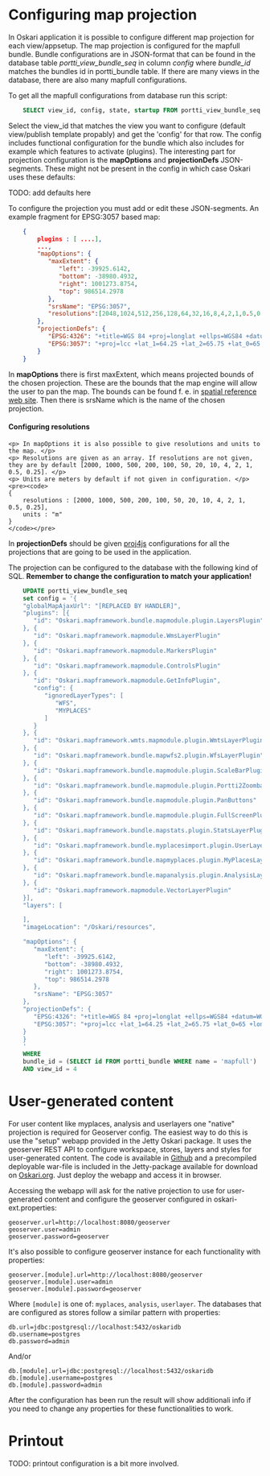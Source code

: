 # Configuring map projection

In Oskari application it is possible to configure different map projection for each view/appsetup. The map projection is configured for the mapfull bundle. Bundle configurations are in JSON-format that can be found in the database table *portti_view_bundle_seq* in column *config* where *bundle_id* matches the bundles id in portti_bundle table. If there are many views in the database, there are also many mapfull configurations. 

To get all the mapfull configurations from database run this script:

```sql
    SELECT view_id, config, state, startup FROM portti_view_bundle_seq where bundle_id IN (SELECT id FROM portti_bundle)
```
Select the view_id that matches the view you want to configure (default view/publish template propably) and get the 'config' for that row. The config includes functional configuration for the bundle which also includes for example which features to activate (plugins). The interesting part for projection configuration is the **mapOptions** and **projectionDefs** JSON-segments. These might not be present in the config in which case Oskari uses these defaults:

TODO: add defaults here

To configure the projection you must add or edit these JSON-segments. An example fragment for EPSG:3057 based map:

```json
    {  
        plugins : [ ....],
        ...,
        "mapOptions": {
           "maxExtent": {
              "left": -39925.6142,
              "bottom": -38980.4932,
              "right": 1001273.8754,
              "top": 986514.2978
           },
           "srsName": "EPSG:3057",
           "resolutions":[2048,1024,512,256,128,64,32,16,8,4,2,1,0.5,0.25]
        },
        "projectionDefs": {
           "EPSG:4326": "+title=WGS 84 +proj=longlat +ellps=WGS84 +datum=WGS84 +no_defs",
           "EPSG:3057": "+proj=lcc +lat_1=64.25 +lat_2=65.75 +lat_0=65 +lon_0=-19 +x_0=500000 +y_0=500000 +ellps=GRS80 +towgs84=0,0,0,0,0,0,0 +units=m +no_defs"
        }
    }
```

In **mapOptions** there is first maxExtent, which means projected bounds of the chosen projection. These are the bounds that the map engine will allow the user to pan the map. 
The bounds can be found f. e. in [spatial reference web site](http://spatialreference.org/ref/epsg/isn93-lambert-1993/).
Then there is srsName which is the name of the chosen projection.

<div class="bs-callout bs-callout-info">
    <h4>Configuring resolutions</h4>

    <p> In mapOptions it is also possible to give resolutions and units to the map. </p>
    <p> Resolutions are given as an array. If resolutions are not given, they are by default [2000, 1000, 500, 200, 100, 50, 20, 10, 4, 2, 1, 0.5, 0.25]. </p>
    <p> Units are meters by default if not given in configuration. </p>
    <pre><code>
    {
        resolutions : [2000, 1000, 500, 200, 100, 50, 20, 10, 4, 2, 1, 0.5, 0.25],
        units : "m"
    }
    </code></pre>
</div>

In **projectionDefs** should be given [proj4js](http://proj4js.org/) configurations for all the projections that are going to be used in the application.

The projection can be configured to the database with the following kind of SQL. **Remember to change the configuration to match your application!**

```sql
    UPDATE portti_view_bundle_seq
    set config = '{  
    "globalMapAjaxUrl": "[REPLACED BY HANDLER]",
    "plugins": [{
       "id": "Oskari.mapframework.bundle.mapmodule.plugin.LayersPlugin"
    }, {
       "id": "Oskari.mapframework.mapmodule.WmsLayerPlugin"
    }, {
       "id": "Oskari.mapframework.mapmodule.MarkersPlugin"
    }, {
       "id": "Oskari.mapframework.mapmodule.ControlsPlugin"
    }, {
       "id": "Oskari.mapframework.mapmodule.GetInfoPlugin",
       "config": {
          "ignoredLayerTypes": [
             "WFS",
             "MYPLACES"
          ]
       }
    }, {
       "id": "Oskari.mapframework.wmts.mapmodule.plugin.WmtsLayerPlugin"
    }, {
       "id": "Oskari.mapframework.bundle.mapwfs2.plugin.WfsLayerPlugin"
    }, {
       "id": "Oskari.mapframework.bundle.mapmodule.plugin.ScaleBarPlugin"
    }, {
       "id": "Oskari.mapframework.bundle.mapmodule.plugin.Portti2Zoombar"
    }, {
       "id": "Oskari.mapframework.bundle.mapmodule.plugin.PanButtons"
    }, {
       "id": "Oskari.mapframework.bundle.mapmodule.plugin.FullScreenPlugin"
    }, {
       "id": "Oskari.mapframework.bundle.mapstats.plugin.StatsLayerPlugin"
    }, {
       "id": "Oskari.mapframework.bundle.myplacesimport.plugin.UserLayersLayerPlugin"
    }, {
       "id": "Oskari.mapframework.bundle.mapmyplaces.plugin.MyPlacesLayerPlugin"
    }, {
       "id": "Oskari.mapframework.bundle.mapanalysis.plugin.AnalysisLayerPlugin"
    }, {
       "id": "Oskari.mapframework.mapmodule.VectorLayerPlugin"
    }],
    "layers": [

    ],
    "imageLocation": "/Oskari/resources",

    "mapOptions": {
       "maxExtent": {
          "left": -39925.6142,
          "bottom": -38980.4932,
          "right": 1001273.8754,
          "top": 986514.2978
       },
       "srsName": "EPSG:3057"
    },
    "projectionDefs": {
       "EPSG:4326": "+title=WGS 84 +proj=longlat +ellps=WGS84 +datum=WGS84 +no_defs",
       "EPSG:3057": "+proj=lcc +lat_1=64.25 +lat_2=65.75 +lat_0=65 +lon_0=-19 +x_0=500000 +y_0=500000 +ellps=GRS80 +towgs84=0,0,0,0,0,0,0 +units=m +no_defs"
    }
    }
    ' 
    WHERE
    bundle_id = (SELECT id FROM portti_bundle WHERE name = 'mapfull')
    AND view_id = 4
```

# User-generated content

For user content like myplaces, analysis and userlayers one "native" projection is required for Geoserver config. 
The easiest way to do this is use the "setup" webapp provided in the Jetty Oskari package. It uses the geoserver REST API to configure workspace, stores, layers and styles for user-generated content.
The code is available in [Github](https://github.com/nls-oskari/oskari-server/tree/master/webapp-setup) and a precompiled deployable war-file is included in the Jetty-package available for 
download on [Oskari.org](/download). Just deploy the webapp and access it in browser.

Accessing the webapp will ask for the native projection to use for user-generated content and configure the geoserver configured in oskari-ext.properties:

    geoserver.url=http://localhost:8080/geoserver
    geoserver.user=admin
    geoserver.password=geoserver

It's also possible to configure geoserver instance for each functionality with properties:

    geoserver.[module].url=http://localhost:8080/geoserver
    geoserver.[module].user=admin
    geoserver.[module].password=geoserver

Where `[module]` is one of: `myplaces`, `analysis`, `userlayer`. The databases that are configured as stores follow a similar pattern with properties:

    db.url=jdbc:postgresql://localhost:5432/oskaridb
    db.username=postgres
    db.password=admin

And/or

    db.[module].url=jdbc:postgresql://localhost:5432/oskaridb
    db.[module].username=postgres
    db.[module].password=admin

After the configuration has been run the result will show additionali info if you need to change any properties for these functionalities to work.

# Printout 

TODO: printout configuration is a bit more involved.